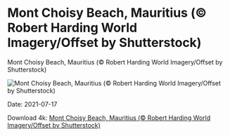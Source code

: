 # Mont Choisy Beach, Mauritius (© Robert Harding World Imagery/Offset by Shutterstock)

Mont Choisy Beach, Mauritius (© Robert Harding World Imagery/Offset by Shutterstock)

![Mont Choisy Beach, Mauritius (© Robert Harding World Imagery/Offset by Shutterstock)](https://bing.com/th?id=OHR.MontChoisy_EN-US7121697055_UHD.jpg&w=1024&h=576)

Date: 2021-07-17

Download 4k: [Mont Choisy Beach, Mauritius (© Robert Harding World Imagery/Offset by Shutterstock)](https://bing.com/th?id=OHR.MontChoisy_EN-US7121697055_UHD.jpg)

